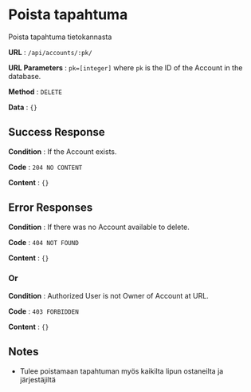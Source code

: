 # Poista tapahtuma

Poista tapahtuma tietokannasta

**URL** : `/api/accounts/:pk/`

**URL Parameters** : `pk=[integer]` where `pk` is the ID of the Account in the
database.

**Method** : `DELETE`

**Data** : `{}`

## Success Response

**Condition** : If the Account exists.

**Code** : `204 NO CONTENT`

**Content** : `{}`

## Error Responses

**Condition** : If there was no Account available to delete.

**Code** : `404 NOT FOUND`

**Content** : `{}`

### Or

**Condition** : Authorized User is not Owner of Account at URL.

**Code** : `403 FORBIDDEN`

**Content** : `{}`


## Notes

* Tulee poistamaan tapahtuman myös kaikilta lipun ostaneilta ja järjestäjiltä